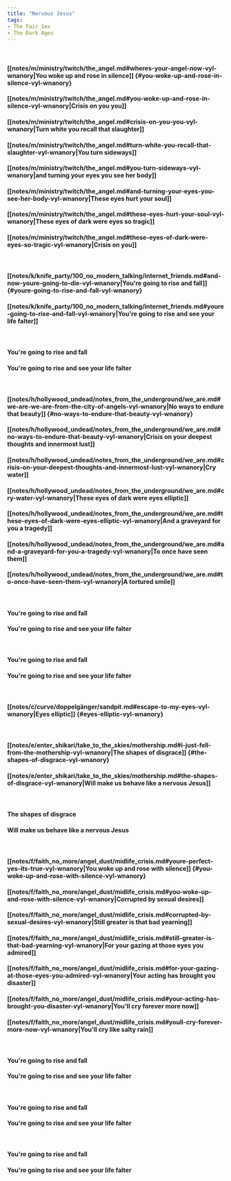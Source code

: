 ```yaml
---
title: "Nervous Jesus"
tags:
- The Fair Sex
- The Dark Ages
---
```

&nbsp;
#### [[notes/m/ministry/twitch/the_angel.md#wheres-your-angel-now-vyl-wnanory|You woke up and rose in silence]] {#you-woke-up-and-rose-in-silence-vyl-wnanory}
#### [[notes/m/ministry/twitch/the_angel.md#you-woke-up-and-rose-in-silence-vyl-wnanory|Crisis on you you]]
#### [[notes/m/ministry/twitch/the_angel.md#crisis-on-you-you-vyl-wnanory|Turn white you recall that slaughter]]
#### [[notes/m/ministry/twitch/the_angel.md#turn-white-you-recall-that-slaughter-vyl-wnanory|You turn sideways]]
#### [[notes/m/ministry/twitch/the_angel.md#you-turn-sideways-vyl-wnanory|and turning your eyes you see her body]]
#### [[notes/m/ministry/twitch/the_angel.md#and-turning-your-eyes-you-see-her-body-vyl-wnanory|These eyes hurt your soul]]
#### [[notes/m/ministry/twitch/the_angel.md#these-eyes-hurt-your-soul-vyl-wnanory|These eyes of dark were eyes so tragic]]
#### [[notes/m/ministry/twitch/the_angel.md#these-eyes-of-dark-were-eyes-so-tragic-vyl-wnanory|Crisis on you]]
&nbsp;
#### [[notes/k/knife_party/100_no_modern_talking/internet_friends.md#and-now-youre-going-to-die-vyl-wnanory|You're going to rise and fall]] {#youre-going-to-rise-and-fall-vyl-wnanory}
#### [[notes/k/knife_party/100_no_modern_talking/internet_friends.md#youre-going-to-rise-and-fall-vyl-wnanory|You're going to rise and see your life falter]]
&nbsp;
#### You're going to rise and fall
#### You're going to rise and see your life falter
&nbsp;
#### [[notes/h/hollywood_undead/notes_from_the_underground/we_are.md#we-are-we-are-from-the-city-of-angels-vyl-wnanory|No ways to endure that beauty]] {#no-ways-to-endure-that-beauty-vyl-wnanory}
#### [[notes/h/hollywood_undead/notes_from_the_underground/we_are.md#no-ways-to-endure-that-beauty-vyl-wnanory|Crisis on your deepest thoughts and innermost lust]]
#### [[notes/h/hollywood_undead/notes_from_the_underground/we_are.md#crisis-on-your-deepest-thoughts-and-innermost-lust-vyl-wnanory|Cry water]]
#### [[notes/h/hollywood_undead/notes_from_the_underground/we_are.md#cry-water-vyl-wnanory|These eyes of dark were eyes elliptic]]
#### [[notes/h/hollywood_undead/notes_from_the_underground/we_are.md#these-eyes-of-dark-were-eyes-elliptic-vyl-wnanory|And a graveyard for you a tragedy]]
#### [[notes/h/hollywood_undead/notes_from_the_underground/we_are.md#and-a-graveyard-for-you-a-tragedy-vyl-wnanory|To once have seen them]]
#### [[notes/h/hollywood_undead/notes_from_the_underground/we_are.md#to-once-have-seen-them-vyl-wnanory|A tortured smile]]
&nbsp;
#### You're going to rise and fall
#### You're going to rise and see your life falter
&nbsp;
#### You're going to rise and fall
#### You're going to rise and see your life falter
&nbsp;
#### [[notes/c/curve/doppelgänger/sandpit.md#escape-to-my-eyes-vyl-wnanory|Eyes elliptic]] {#eyes-elliptic-vyl-wnanory}
&nbsp;
#### [[notes/e/enter_shikari/take_to_the_skies/mothership.md#i-just-fell-from-the-mothership-vyl-wnanory|The shapes of disgrace]] {#the-shapes-of-disgrace-vyl-wnanory}
#### [[notes/e/enter_shikari/take_to_the_skies/mothership.md#the-shapes-of-disgrace-vyl-wnanory|Will make us behave like a nervous Jesus]]
&nbsp;
#### The shapes of disgrace
#### Will make us behave like a nervous Jesus
&nbsp;
#### [[notes/f/faith_no_more/angel_dust/midlife_crisis.md#youre-perfect-yes-its-true-vyl-wnanory|You woke up and rose with silence]] {#you-woke-up-and-rose-with-silence-vyl-wnanory}
#### [[notes/f/faith_no_more/angel_dust/midlife_crisis.md#you-woke-up-and-rose-with-silence-vyl-wnanory|Corrupted by sexual desires]]
#### [[notes/f/faith_no_more/angel_dust/midlife_crisis.md#corrupted-by-sexual-desires-vyl-wnanory|Still greater is that bad yearning]]
#### [[notes/f/faith_no_more/angel_dust/midlife_crisis.md#still-greater-is-that-bad-yearning-vyl-wnanory|For your gazing at those eyes you admired]]
#### [[notes/f/faith_no_more/angel_dust/midlife_crisis.md#for-your-gazing-at-those-eyes-you-admired-vyl-wnanory|Your acting has brought you disaster]]
#### [[notes/f/faith_no_more/angel_dust/midlife_crisis.md#your-acting-has-brought-you-disaster-vyl-wnanory|You'll cry forever more now]]
#### [[notes/f/faith_no_more/angel_dust/midlife_crisis.md#youll-cry-forever-more-now-vyl-wnanory|You'll cry like salty rain]]
&nbsp;
#### You're going to rise and fall
#### You're going to rise and see your life falter
&nbsp;
#### You're going to rise and fall
#### You're going to rise and see your life falter
&nbsp;
#### You're going to rise and fall
#### You're going to rise and see your life falter
